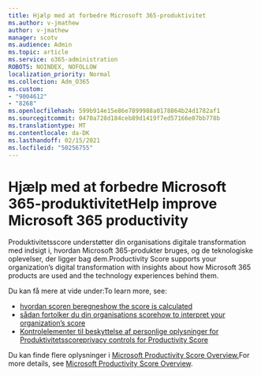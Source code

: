 ```yaml
---
title: Hjælp med at forbedre Microsoft 365-produktivitet
ms.author: v-jmathew
author: v-jmathew
manager: scotv
ms.audience: Admin
ms.topic: article
ms.service: o365-administration
ROBOTS: NOINDEX, NOFOLLOW
localization_priority: Normal
ms.collection: Adm_O365
ms.custom:
- "9004612"
- "8268"
ms.openlocfilehash: 599b914e15e86e7899988a0178864b24d1782af1
ms.sourcegitcommit: 0470a728d184ceb89d1419f7ed57166e07bb778b
ms.translationtype: MT
ms.contentlocale: da-DK
ms.lasthandoff: 02/15/2021
ms.locfileid: "50256755"
---
```

# <a name="help-improve-microsoft-365-productivity"></a><span data-ttu-id="5381a-102">Hjælp med at forbedre Microsoft 365-produktivitet</span><span class="sxs-lookup"><span data-stu-id="5381a-102">Help improve Microsoft 365 productivity</span></span>

<span data-ttu-id="5381a-103">Produktivitetsscore understøtter din organisations digitale transformation med indsigt i, hvordan Microsoft 365-produkter bruges, og de teknologiske oplevelser, der ligger bag dem.</span><span class="sxs-lookup"><span data-stu-id="5381a-103">Productivity Score supports your organization’s digital transformation with insights about how Microsoft 365 products are used and the technology experiences behind them.</span></span>

<span data-ttu-id="5381a-104">Du kan få mere at vide under:</span><span class="sxs-lookup"><span data-stu-id="5381a-104">To learn more, see:</span></span>

- [<span data-ttu-id="5381a-105">hvordan scoren beregnes</span><span class="sxs-lookup"><span data-stu-id="5381a-105">how the score is calculated</span></span>](https://docs.microsoft.com/microsoft-365/admin/productivity/productivity-score)
- [<span data-ttu-id="5381a-106">sådan fortolker du din organisations score</span><span class="sxs-lookup"><span data-stu-id="5381a-106">how to interpret your organization’s score</span></span>](https://docs.microsoft.com/microsoft-365/admin/productivity/productivity-score)
- [<span data-ttu-id="5381a-107">Kontrolelementer til beskyttelse af personlige oplysninger for Produktivitetsscore</span><span class="sxs-lookup"><span data-stu-id="5381a-107">privacy controls for Productivity Score</span></span>](https://docs.microsoft.com/microsoft-365/admin/productivity/privacy)

<span data-ttu-id="5381a-108">Du kan finde flere oplysninger i [Microsoft Productivity Score Overview.](https://docs.microsoft.com/microsoft-365/admin/productivity/productivity-score)</span><span class="sxs-lookup"><span data-stu-id="5381a-108">For more details, see [Microsoft Productivity Score Overview](https://docs.microsoft.com/microsoft-365/admin/productivity/productivity-score).</span></span>
